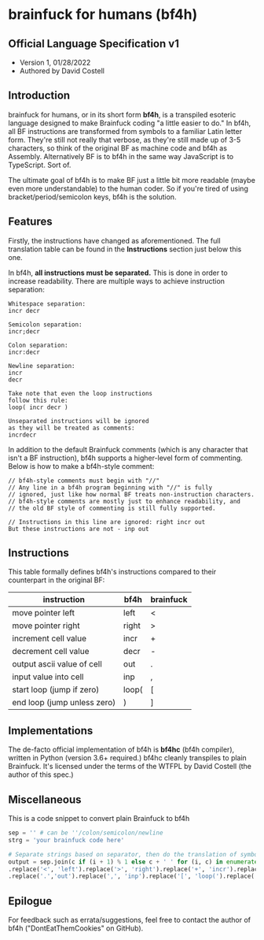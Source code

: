 # brainfuck for humans (bf4h)
## Official Language Specification v1
* Version 1, 01/28/2022
* Authored by David Costell

## Introduction
brainfuck for humans, or in its short form **bf4h**, is a transpiled esoteric language 
designed to make Brainfuck coding "a little easier to do." In bf4h, all BF instructions
are transformed from symbols to a familiar Latin letter form. They're still not really that 
verbose, as they're still made up of 3-5 characters, so think of the original BF as machine 
code and bf4h as Assembly. Alternatively BF is to bf4h in the same way JavaScript is to 
TypeScript. Sort of.

The ultimate goal of bf4h is to make BF just a little bit more readable (maybe even more 
understandable) to the human coder. So if you're tired of using bracket/period/semicolon keys, 
bf4h is the solution.

## Features
Firstly, the instructions have changed as aforementioned. The full translation table
can be found in the **Instructions** section just below this one.

In bf4h, **all instructions must be separated.**  This is done in order to increase 
readability. There are multiple ways to achieve instruction separation:
```
Whitespace separation:
incr decr

Semicolon separation:
incr;decr

Colon separation:
incr:decr

Newline separation:
incr
decr

Take note that even the loop instructions
follow this rule:
loop( incr decr )

Unseparated instructions will be ignored
as they will be treated as comments:
incrdecr
```
In addition to the default Brainfuck comments (which is any character
that isn't a BF instruction), bf4h supports a higher-level form of commenting.
Below is how to make a bf4h-style comment:
```bf
// bf4h-style comments must begin with "//"
// Any line in a bf4h program beginning with "//" is fully
// ignored, just like how normal BF treats non-instruction characters.
// bf4h-style comments are mostly just to enhance readability, and
// the old BF style of commenting is still fully supported.

// Instructions in this line are ignored: right incr out
But these instructions are not - inp out
```

## Instructions
This table formally defines bf4h's instructions compared to their counterpart in the original BF:

| instruction                 	| bf4h  	| brainfuck 	|
|-----------------------------	|-------	|-----------	|
| move pointer left           	| left  	| <         	|
| move pointer right          	| right 	| >         	|
| increment cell value        	| incr  	| +         	|
| decrement cell value        	| decr  	| -         	|
| output ascii value of cell  	| out   	| .         	|
| input value into cell       	| inp   	| ,         	|
| start loop (jump if zero)   	| loop( 	| [         	|
| end loop (jump unless zero) 	| )     	| ]         	|

## Implementations
The de-facto official implementation of bf4h is **bf4hc** (bf4h compiler), written
in Python (version 3.6+ required.) bf4hc cleanly transpiles to plain Brainfuck.
It's licensed under the terms of the WTFPL by David Costell (the author of this spec.)

## Miscellaneous
This is a code snippet to convert plain Brainfuck to bf4h
```py
sep = '' # can be ''/colon/semicolon/newline
strg = 'your brainfuck code here'

# Separate strings based on separator, then do the translation of symbols with .replace()
output = sep.join(c if (i + 1) % 1 else c + ' ' for (i, c) in enumerate(list(strg)))
.replace('<', 'left').replace('>', 'right').replace('+', 'incr').replace('-', 'decr')
.replace('.','out').replace(',', 'inp').replace('[', 'loop(').replace(']', ')').strip()
```

## Epilogue
For feedback such as errata/suggestions, feel free to contact the author of bf4h
("DontEatThemCookies" on GitHub).
